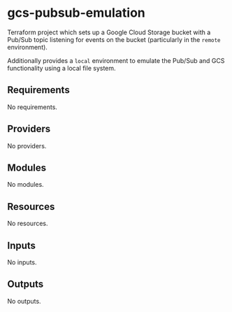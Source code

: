 # gcs-pubsub-emulation

Terraform project which sets up a Google Cloud Storage bucket with a Pub/Sub topic listening for events on the bucket (particularly in the `remote` environment).

Additionally provides a `local` environment to emulate the Pub/Sub and GCS functionality using a local file system.

<!-- BEGIN_TF_DOCS -->
## Requirements

No requirements.

## Providers

No providers.

## Modules

No modules.

## Resources

No resources.

## Inputs

No inputs.

## Outputs

No outputs.
<!-- END_TF_DOCS -->